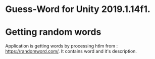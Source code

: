 # Guess-Word for Unity 2019.1.14f1.

# Getting random words
Application is getting words by processing htlm from : https://randomword.com/. It contains word and it's description.
